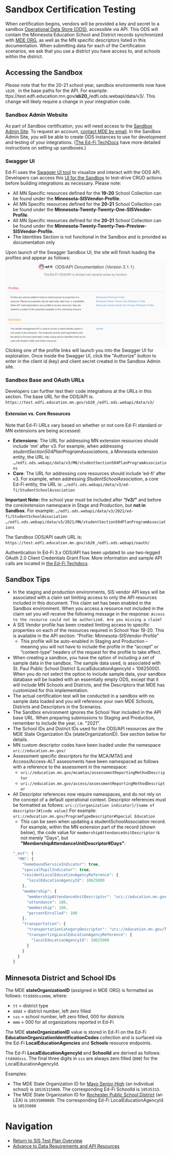 # Sandbox Certification Testing
When certification begins, vendors will be provided a key and secret to a sandbox [Operational Data Store (ODS)](https://techdocs.ed-fi.org/display/ETKB/Ed-Fi+Operational+Data+Store+and+API), accessible via API. This ODS will contain the Minnesota Education School and District records synchronized with [MDE ORG](https://public.education.mn.gov/MdeOrgView/), as well as the MN specific descriptors listed in this documentation. When submitting data for each of the Certification scenarios, we ask that you use a district you have access to, and schools within the district.

## Accessing the Sandbox
_Please note_ that for the 20-21 school year, sandbox environments now have ```sb20_``` in the base paths for the API. For example: ttps://test.edfi.education.mn.gov/**sb20_**/edfi.ods.webapi/data/v3/. This change will likely require a change in your integration code.

### Sandbox Admin Website
As part of Sandbox certification, you will need access to the [Sandbox Admin Site](https://test.edfi.education.mn.gov/sb20_/EdFi.Ods.Admin.Web). To request an account, [contact MDE by email](mailto:EdFiProjectSupportMNIT.MDE@state.mn.us). In the Sandbox Admin Site, you will be able to create ODS instances to use for development and testing of your integrations. ([The Ed-Fi TechDocs](https://techdocs.ed-fi.org/display/ODSAPI31/Using+the+Sandbox+Administration+Portal) have more detailed instructions on setting up sandboxes.)

### Swagger UI
Ed-Fi uses the [Swagger UI tool](https://swagger.io/tools/swagger-ui/) to visualize and interact with the ODS API. Developers can access this [UI for the Sandbox](https://test.edfi.education.mn.gov/sb20_/EdFi.Ods.SwaggerUI/) to test-drive CRUD actions before building integrations as necessary.
Please note:
- All MN Specific resources defined for the **19-20** School Collection can be found under the **Minnesota-SISVendor-Profile**.
- All MN Specific resources defined for the **20-21** School Collection can be found under the **Minnesota-Twenty-Twenty-One-SISVendor-Profile**.
- All MN Specific resources defined for the **20-21** School Collection can be found under the **Minnesota-Twenty-Twenty-Two-Preview-SISVendor-Profile.**
- The Identities Section is not functional in the Sandbox and is provided as documentation only

Upon launch of the Swagger Sandbox UI, the site will finish loading the profiles and appear as follows:
![ODS API Landing Page Screen Capture](images/ods_api_sandbox_landing_3.1.1.png "ODS API Landing Page")
Clicking one of the profile links will launch you into the Swagger UI for exploration. Once inside the Swagger UI, click the "Authorize" button to enter in the client id (key) and client secret created in the Sandbox Admin site.

### Sandbox Base and OAuth URLs
Developers can further test their code integrations at the URLs in this section. The base URL for the ODS/API is: ```https://test.edfi.education.mn.gov/sb20_/edfi.ods.webapi/data/v3/```

#### Extension vs. Core Resources
Note that Ed-Fi URLs vary based on whether or not core Ed-Fi standard or MN extensions are being accessed:
- **Extensions**: The URL for addressing MN extension resources should include ‘mn’ after v3. For example, when addressing _studentSection504PlanProgramAssociations_, a Minnesota extension entity, the URL is: ```…/edfi.ods.webapi/data/v3/MN/studentSection504PlanProgramAssociations```
- **Core**: The URL for addressing core resources should include ‘ed-fi’ after v3. For example, when addressing _StudentSchoolAssociation_, a core Ed-Fi entity, the URL is: ```…/edfi.ods.webapi/data/v3/ed-fi/StudentSchoolAssociation```

**Important Note:** the school year must be included after **“/v3/”** and before the core/extension namespace in Stage and Production, but **not in Sandbox**. For example:
```…/edfi.ods.webapi/data/v3/2021/ed-fi/StudentSchoolAssociation```
```…/edfi.ods.webapi/data/v3/2021/MN/studentSection504PlanProgramAssociations```

The Sandbox ODS/API oauth URL is: ```https://test.edfi.education.mn.gov/sb20_/edfi.ods.webapi/oauth/```

Authentication In Ed-Fi 3.x ODS/API has been updated to use two-legged OAuth 2.0 Client Credentials Grant Flow. More information and sample API calls are located in [the Ed-Fi Techdocs](https://techdocs.ed-fi.org/display/ODSAPI32/Authentication).

## Sandbox Tips
- In the staging and production environments, SIS vendor API keys will be associated with a claim set limiting access to only the API resources included in this document. This claim set has been enabled in the Sandbox environment. When you access a resource not included in the claim set you will receive the following message in the response: ```Access to the resource could not be authorized. Are you missing a claim?```
- A SIS Vendor profile has been created limiting access to specific properties on each of the resources required in School Year 19-20.  This is available in the API section: “Profile: Minnesota-SISVendor-Profile”
  - This profile will be auto-enabled in Staging and Production – meaning you will not have to include the profile in the “accept” or “content-type” headers of the request for the profile to take effect.
- When creating a sandbox, you have the option of including a set of sample data in the sandbox. The sample data used, is associated with St. Paul Public School District (LocalEducationAgencyId = 10625000). When you do not select the option to include sample data, your sandbox database will be loaded with an essentially empty ODS, except that it will include MN Schools and Districts, and the Descriptors that MDE has customized for this implementation.  
- The actual certification test will be conducted in a sandbox with no sample data loaded and you will reference your own MDE Schools, Districts and Descriptors in the Scenarios.
- The Sandbox environment ignores the School Year included in the API base URL. When preparing submissions to Staging and Production, remember to include the year, i.e. "2021". 
- The School IDs and District IDs used for the ODS/API resources are the MDE State Organization IDs (stateOrganizationID). See section below for details.
- MN custom descriptor codes have been loaded under the namespace ```uri://education.mn.gov/```
- Assessment specific descriptors for the MCA/MTAS and Access/Access-ALT assessments have been namespaced as follows with a reference to the assessment in the namespace:
  - ```uri://education.mn.gov/mcamtas/assessmentReportingMethodDescriptor```
  - ```uri://education.mn.gov/access/assessmentReportingMethodDescriptor```
- All Descriptor references now require namespaces, and do not rely on the concept of a default operational context. Descriptor references must be formatted as follows: ```uri://[organization indicator]/[name of descriptor]#[code value]``` For example: ```uri://education.mn.gov/ProgramTypeDescriptor#Special Education```
  - This can be seen when updating a studentSchoolAssociation record. For example, within the MN extension part of the record (shown below), the code value for ```membershipAttendanceUnitDescriptor``` is not merely "Days", but **"MembershipAttendanceUnitDescriptor#Days"**:
  ```javascript
  "_ext": {
    "MN": {
      "homeboundServiceIndicator": true,
      "specialPupilIndicator": true,
      "residentLocalEducationAgencyReference": {
        "localEducationAgencyId": 10625000
      },
      "membership": {
        "membershipAttendanceUnitDescriptor": "uri://education.mn.gov/MembershipAttendanceUnitDescriptor#Days",
        "attendance": 180,
        "membership": 180,
        "percentEnrolled": 100
      },
      "transportation": {
        "transportationCategoryDescriptor": "uri://education.mn.gov/TransportationCategoryDescriptor#01",
        "transportingLocalEducationAgencyReference": {
          "localEducationAgencyId": 10625000
        }
      }
    }
  }
  ```

## Minnesota District and School IDs
The MDE **stateOrganizationID** (assigned in MDE ORG) is formatted as follows: ```ttddddsssmmm```, where:
- ``tt`` = district type
- ``dddd`` = district number, left zero filled
- ``sss`` = school number, left zero filled, 000 for districts
- ``mmm`` = 000 for all organizations reported in Ed-Fi
 
The MDE **stateOrganizationID** value is stored in Ed-Fi on the Ed-Fi **EducationOrganizationIdentificationCodes** collection and is surfaced via the Ed-Fi **LocalEducationAgencies** and **Schools** resource endpoints. 

The Ed-Fi **LocalEducationAgencyId** and **SchoolId** are derived as follows: ```ttddddsss```.  The final three digits in ```sss``` are always zero filled (```000```) for the LocalEducationAgencyId. 

Examples: 
- The MDE State Organization ID for [Mayo Senior High](https://public.education.mn.gov/MdeOrgView/organization/show/2734) (an individual school) is ```10535315000```. The corresponding Ed-Fi SchoolId is ```10535315```.
- The MDE State Organization ID for [Rochester Public School District](https://public.education.mn.gov/MdeOrgView/organization/show/527) (an LEA) is ```10535000000```. The corresponding Ed-Fi LocalEducationAgencyId is ```10535000```

# Navigation
- [Return to SIS Test Plan Overview](sis_test_plan_a_toc.md)
- [Advance to Data Requirements and API Resources](sis_test_plan_c_data_reqs.md)